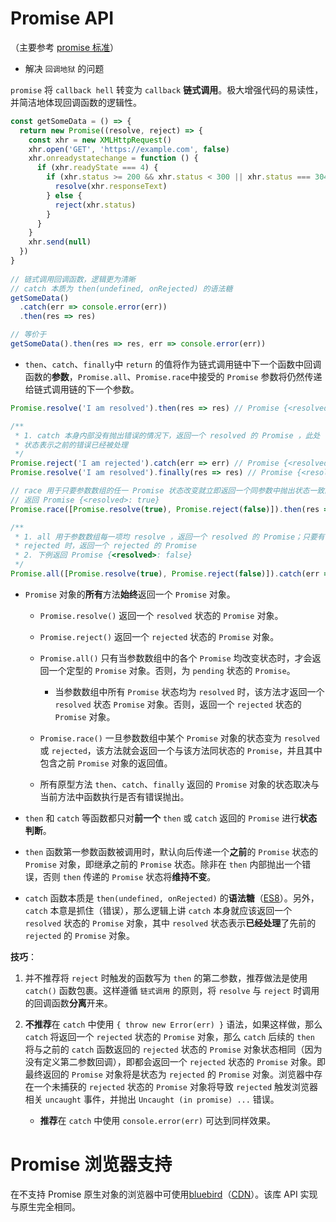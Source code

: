 # Promise API

（主要参考 [promise 标准][promise-standard]）

- 解决 `回调地狱` 的问题

`promise` 将 `callback hell` 转变为 `callback` **链式调用**。极大增强代码的易读性，并简洁地体现回调函数的逻辑性。

```js
const getSomeData = () => {
  return new Promise((resolve, reject) => {
    const xhr = new XMLHttpRequest()
    xhr.open('GET', 'https://example.com', false)
    xhr.onreadystatechange = function () {
      if (xhr.readyState === 4) {
        if (xhr.status >= 200 && xhr.status < 300 || xhr.status === 304) {
          resolve(xhr.responseText)
        } else {
          reject(xhr.status)
        }
      }
    }
    xhr.send(null)
  })
}
 
// 链式调用回调函数，逻辑更为清晰
// catch 本质为 then(undefined, onRejected) 的语法糖
getSomeData()
  .catch(err => console.error(err))
  .then(res => res)

// 等价于
getSomeData().then(res => res, err => console.error(err))
```

- `then`、`catch`、`finally`中 `return` 的值将作为链式调用链中下一个函数中回调函数的**参数**，`Promise.all`、`Promise.race`中接受的 `Promise` 参数将仍然传递给链式调用链的下一个参数。

```js
Promise.resolve('I am resolved').then(res => res) // Promise {<resolved>: "I am resolved"}

/**
 * 1. catch 本身内部没有抛出错误的情况下，返回一个 resolved 的 Promise ，此处 `resolved`
 * 状态表示之前的错误已经被处理
 */
Promise.reject('I am rejected').catch(err => err) // Promise {<resolved>: "I am rejected"}
Promise.resolve('I am resolved').finally(res => res) // Promise {<resolved>: "I am resolved"}

// race 用于只要参数数组的任一 Promise 状态改变就立即返回一个同参数中抛出状态一致的 Promise
// 返回 Promise {<resolved>: true}
Promise.race([Promise.resolve(true), Promise.reject(false)]).then(res => res)

/**
 * 1. all 用于参数数组每一项均 resolve ，返回一个 resolved 的 Promise；只要有一项为
 * rejected 时，返回一个 rejected 的 Promise
 * 2. 下例返回 Promise {<resolved>: false}
 */
Promise.all([Promise.resolve(true), Promise.reject(false)]).catch(err => err)
```

- `Promise` 对象的**所有**方法**始终**返回一个 `Promise` 对象。

    - `Promise.resolve()` 返回一个 `resolved` 状态的 `Promise` 对象。

    - `Promise.reject()` 返回一个 `rejected` 状态的 `Promise` 对象。

    - `Promise.all()` 只有当参数数组中的各个 `Promise` 均改变状态时，才会返回一个定型的 `Promise` 对象。否则，为 `pending` 状态的 `Promise`。
    
        - 当参数数组中所有 `Promise` 状态均为 `resolved` 时，该方法才返回一个 `resolved` 状态 `Promise` 对象。否则，返回一个 `rejected` 状态的 `Promise` 对象。

    - `Promise.race()` 一旦参数数组中某个 `Promise` 对象的状态变为 `resolved` 或 `rejected`，该方法就会返回一个与该方法同状态的 `Promise`，并且其中包含之前 `Promise` 对象的返回值。

    - 所有原型方法 `then`、`catch`、`finally` 返回的 `Promise` 对象的状态取决与当前方法中函数执行是否有错误抛出。

- `then` 和 `catch` 等函数都只对**前一个** `then` 或 `catch` 返回的 `Promise` 进行**状态判断**。

- `then` 函数第一参数函数被调用时，默认向后传递一个**之前**的 `Promise` 状态的 `Promise` 对象，即继承之前的 `Promise` 状态。除非在 `then` 内部抛出一个错误，否则 `then` 传递的 `Promise` 状态将**维持不变**。

- `catch` 函数本质是 `then(undefined, onRejected)` 的**语法糖**（[ES8][es8-promise-catch]）。另外，`catch` 本意是抓住（错误），那么逻辑上讲 `catch` 本身就应该返回一个 `resolved` 状态的 `Promise` 对象，其中 `resolved` 状态表示**已经处理**了先前的 `rejected` 的 `Promise` 对象。

**技巧**：

1. 并不推荐将 `reject` 时触发的函数写为 `then` 的第二参数，推荐做法是使用 `catch()` 函数包裹。这样遵循 `链式调用` 的原则，将 `resolve` 与 `reject` 时调用的回调函数**分离**开来。

2. **不推荐**在 `catch` 中使用 `{ throw new Error(err) }` 语法，如果这样做，那么 `catch` 将返回一个 `rejected` 状态的 `Promise` 对象，那么 `catch` 后续的 `then` 将与之前的 `catch` 函数返回的 `rejected` 状态的 `Promise` 对象状态相同（因为没有定义第二参数回调），即都会返回一个 `rejected` 状态的 `Promise` 对象。即最终返回的 `Promise` 对象将是状态为 `rejected` 的 `Promise` 对象。浏览器中存在一个未捕获的 `rejected` 状态的 `Promise` 对象将导致 `rejected` 触发浏览器相关 `uncaught` 事件，并抛出 `Uncaught (in promise) ...` 错误。

    - **推荐**在 `catch` 中使用 `console.error(err)` 可达到同样效果。

[es8-promise-catch]:https://www.ecma-international.org/ecma-262/8.0/#sec-promise.prototype.catch

[promise-standard]:https://promisesaplus.com/

# Promise 浏览器支持

在不支持 Promise 原生对象的浏览器中可使用[bluebird][bluebird]（[CDN][bluebird-CDN]）。该库 API 实现与原生完全相同。

[bluebird]:http://bluebirdjs.com/docs/api/new-promise.html

[bluebird-CDN]:http://www.bootcdn.cn/bluebird/

